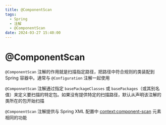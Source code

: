 ```yaml
---
title: @ComponentScan
tags:
  - Spring 
  - 注解
  - @ComponentScan
date: 2024-03-27 15:40:00
---
```


# @ComponentScan

`@ComponentScan` 注解的作用就是扫描指定路径，把路径中符合规则的类装配到 Spring 容器中。通常与 `@Configuration` 注解一起使用

`@ComponnetScan` 注解通过指定 `basePackageClasses` 或 `basePackages`（或其别名值）来定义要扫描的特定包。如果没有提供特定的扫描路径，默认从声明该注解的类所在的包开始扫描

`@ComponentScan` 注解提供与 Spring XML 配置中 [<context:component-scan>](../../Spring%20MVC/component-scan%20标签.md) 元素相同的功能


